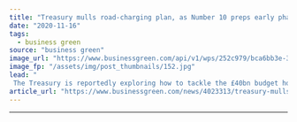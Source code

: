 ```yaml
---
title: "Treasury mulls road-charging plan, as Number 10 preps early phase out date for fossil fuelled cars"
date: "2020-11-16"
tags: 
  - business green
source: "business green"
image_url: "https://www.businessgreen.com/api/v1/wps/252c979/bca6bb3e-3cbc-4dad-9f4a-0c9debcf32f4/4/EV-charging-185x114.jpg"
image_fp: "/assets/img/post_thumbnails/152.jpg"
lead: "
 The Treasury is reportedly exploring how to tackle the £40bn budget hole that will result from the shift away from the internal combustion engine ..."
article_url: "https://www.businessgreen.com/news/4023313/treasury-mulls-road-charging-plan-preps-phase-date-fossil-fuelled-cars"
---
```


---
